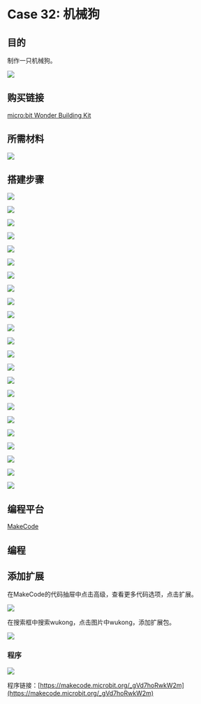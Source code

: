 # Case 32: 机械狗
## 目的
制作一只机械狗。

![](./images/Wonder-Building-Kit-case-32-01.png)

## 购买链接

[micro:bit Wonder Building Kit](https://www.elecfreaks.com/micro-bit-wonder-building-kit-without-micro-bit-board.html)

## 所需材料

![](./images/Wonder-Building-Kit-step-case-32-01.png)

## 搭建步骤


![](./images/Wonder-Building-Kit-step-case-32-02.png)

![](./images/Wonder-Building-Kit-step-case-32-03.png)

![](./images/Wonder-Building-Kit-step-case-32-04.png)

![](./images/Wonder-Building-Kit-step-case-32-05.png)

![](./images/Wonder-Building-Kit-step-case-32-06.png)

![](./images/Wonder-Building-Kit-step-case-32-07.png)

![](./images/Wonder-Building-Kit-step-case-32-08.png)

![](./images/Wonder-Building-Kit-step-case-32-09.png)

![](./images/Wonder-Building-Kit-step-case-32-10.png)

![](./images/Wonder-Building-Kit-step-case-32-11.png)

![](./images/Wonder-Building-Kit-step-case-32-12.png)

![](./images/Wonder-Building-Kit-step-case-32-13.png)

![](./images/Wonder-Building-Kit-step-case-32-14.png)

![](./images/Wonder-Building-Kit-step-case-32-15.png)

![](./images/Wonder-Building-Kit-step-case-32-16.png)

![](./images/Wonder-Building-Kit-step-case-32-17.png)

![](./images/Wonder-Building-Kit-step-case-32-18.png)

![](./images/Wonder-Building-Kit-step-case-32-19.png)

![](./images/Wonder-Building-Kit-step-case-32-20.png)

![](./images/Wonder-Building-Kit-step-case-32-21.png)

![](./images/Wonder-Building-Kit-step-case-32-22.png)

![](./images/Wonder-Building-Kit-step-case-32-23.png)

![](./images/Wonder-Building-Kit-step-case-32-24.png)


## 编程平台

[MakeCode](https://makecode.microbit.org/)

## 编程
## 添加扩展
在MakeCode的代码抽屉中点击高级，查看更多代码选项，点击扩展。

![](./images/Wonder-Building-Kit-case-21-02.png)

在搜索框中搜索wukong，点击图片中wukong，添加扩展包。

![](./images/Wonder-Building-Kit-case-21-03.png)





### 程序

![](./images/Wonder-Building-Kit-case-32-04.png)

程序链接：[https://makecode.microbit.org/_gVd7hoRwkW2m](https://makecode.microbit.org/_gVd7hoRwkW2m)
